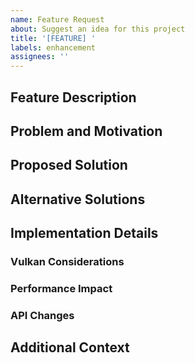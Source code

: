 ```yaml
---
name: Feature Request
about: Suggest an idea for this project
title: '[FEATURE] '
labels: enhancement
assignees: ''
---
```


## Feature Description
<!-- A clear and concise description of the feature you'd like -->

## Problem and Motivation
<!-- Describe the problem this feature would solve or why it would be valuable -->

## Proposed Solution
<!-- Describe how you think this could be implemented -->

## Alternative Solutions
<!-- Describe any alternative solutions you've considered -->

## Implementation Details
<!-- If possible, provide technical details about implementation -->

### Vulkan Considerations
<!-- Any specific Vulkan features or extensions needed -->

### Performance Impact
<!-- Expected performance implications -->

### API Changes
<!-- Any changes required to public APIs -->

## Additional Context
<!-- Add any other context, screenshots, or examples about the feature request -->
